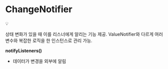 # ChangeNotifier

<aside>
💡

상태 변화가 있을 때 이를 리스너에게 알리는 기능 제공.
ValueNotifier와 다르게 여러 변수와 복잡한 로직을 한 인스턴스로 관리 가능.

</aside>

**notifyListeners()**

- 데이터가 변경을 외부에 알림
